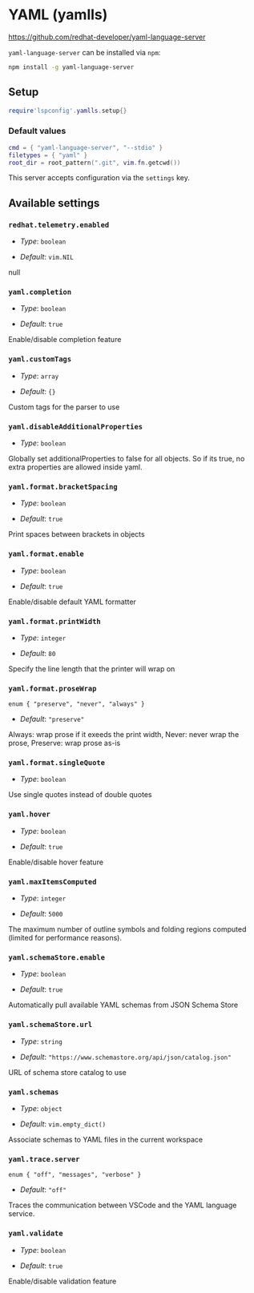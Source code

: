 # YAML (yamlls)

https://github.com/redhat-developer/yaml-language-server

`yaml-language-server` can be installed via `npm`:
```sh
npm install -g yaml-language-server
```


## Setup

```lua
require'lspconfig'.yamlls.setup{}
```


### Default values

```lua
cmd = { "yaml-language-server", "--stdio" }
filetypes = { "yaml" }
root_dir = root_pattern(".git", vim.fn.getcwd())
```


This server accepts configuration via the `settings` key.

## Available settings

### `redhat.telemetry.enabled`

  * *Type*: `boolean`

 * *Default*: `vim.NIL`
 
 null

### `yaml.completion`

  * *Type*: `boolean`

 * *Default*: `true`
 
 Enable\/disable completion feature

### `yaml.customTags`

  * *Type*: `array`

 * *Default*: `{}`
 
 Custom tags for the parser to use

### `yaml.disableAdditionalProperties`

  * *Type*: `boolean`

 Globally set additionalProperties to false for all objects\. So if its true\, no extra properties are allowed inside yaml\.

### `yaml.format.bracketSpacing`

  * *Type*: `boolean`

 * *Default*: `true`
 
 Print spaces between brackets in objects

### `yaml.format.enable`

  * *Type*: `boolean`

 * *Default*: `true`
 
 Enable\/disable default YAML formatter

### `yaml.format.printWidth`

  * *Type*: `integer`

 * *Default*: `80`
 
 Specify the line length that the printer will wrap on

### `yaml.format.proseWrap`

  `enum { "preserve", "never", "always" }`

 * *Default*: `"preserve"`
 
 Always\: wrap prose if it exeeds the print width\, Never\: never wrap the prose\, Preserve\: wrap prose as\-is

### `yaml.format.singleQuote`

  * *Type*: `boolean`

 Use single quotes instead of double quotes

### `yaml.hover`

  * *Type*: `boolean`

 * *Default*: `true`
 
 Enable\/disable hover feature

### `yaml.maxItemsComputed`

  * *Type*: `integer`

 * *Default*: `5000`
 
 The maximum number of outline symbols and folding regions computed \(limited for performance reasons\)\.

### `yaml.schemaStore.enable`

  * *Type*: `boolean`

 * *Default*: `true`
 
 Automatically pull available YAML schemas from JSON Schema Store

### `yaml.schemaStore.url`

  * *Type*: `string`

 * *Default*: `"https://www.schemastore.org/api/json/catalog.json"`
 
 URL of schema store catalog to use

### `yaml.schemas`

  * *Type*: `object`

 * *Default*: `vim.empty_dict()`
 
 Associate schemas to YAML files in the current workspace

### `yaml.trace.server`

  `enum { "off", "messages", "verbose" }`

 * *Default*: `"off"`
 
 Traces the communication between VSCode and the YAML language service\.

### `yaml.validate`

  * *Type*: `boolean`

 * *Default*: `true`
 
 Enable\/disable validation feature



